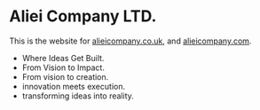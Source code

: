 # Aliei Company LTD.

This is the website for [alieicompany.co.uk](https://alieicompany.co.uk), 
and [alieicompany.com](https://alieicompany.com).

- Where Ideas Get Built.
- From Vision to Impact.
- From vision to creation.
- innovation meets execution.
- transforming ideas into reality.
